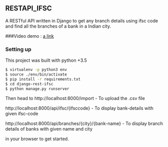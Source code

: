 ## RESTAPI_IFSC

A RESTful API written in Django to get any branch details using ifsc code and find all the branches of a bank in a Indian city.

###Video demo :
[a link](https://drive.google.com/file/d/1Es0aqwX4w_fqwPiXVj6LrEOGHK5UjA2Y/view?usp=sharing)

### Setting up
This project was built with python +3.5

```bash
$ virtualenv -p python3 env
$ source ./env/bin/activate
$ pip install -r requirements.txt
$ cd django-rest-ifsc
$ python manage.py runserver
```

Then head to 
http://localhost:8000/import - To upload the .csv file

http://localhost:8000/api/ifsc/{ifsccode} - To display bank-details with given ifsc-code

http://localhost:8000/api/branches/{city}/{bank-name} - To display branch details of banks with given name and city

in your browser to get started.

